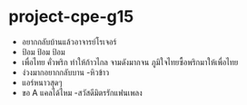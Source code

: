 # project-cpe-g15

- อยากกลับบ้านแล้วอาจารย์โรเจอร์
- ป้อม ป้อม ป้อม
- เพื่อไทย คั่วพริก ทำให้ก้าวไกล จามดังมากจน ภูมิใจไทยซื้อพริกมาให้เพื่อไทย
- ง่วงมากอยากกลับบาน
-หิวข้าว
- แอร์หนาวสุดๆ
- ขอ A แคลได้ไหม
-สวัสดีมิตรรักแฟนเพลง
